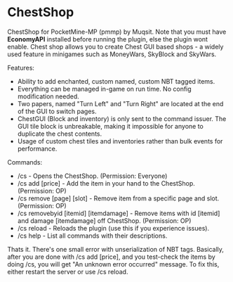 # ChestShop
ChestShop for PocketMine-MP (pmmp) by Muqsit. Note that you must have **EconomyAPI** installed before running the plugin, else the plugin wont enable.
Chest shop allows you to create Chest GUI based shops - a widely used feature in minigames such as MoneyWars, SkyBlock and SkyWars.

Features:
- Ability to add enchanted, custom named, custom NBT tagged items.
- Everything can be managed in-game on run time. No config modification needed.
- Two papers, named "Turn Left" and "Turn Right" are located at the end of the GUI to switch pages.
- ChestGUI (Block and inventory) is only sent to the command issuer. The GUI tile block is unbreakable, making it impossible for anyone to duplicate the chest contents.
- Usage of custom chest tiles and inventories rather than bulk events for performance.

Commands:
- /cs - Opens the ChestShop. (Permission: Everyone)
- /cs add [price] - Add the item in your hand to the ChestShop. (Permission: OP)
- /cs remove [page] [slot] - Remove item from a specific page and slot. (Permission: OP)
- /cs removebyid [itemid] [itemdamage] - Remove items with id [itemid] and damage [itemdamage] off ChestShop. (Permission: OP)
- /cs reload - Reloads the plugin (use this if you experience issues).
- /cs help - List all commands with their descriptions.

Thats it. There's one small error with unserialization of NBT tags. Basically, after you are done with /cs add [price], and you test-check the items by doing /cs, you will get "An unknown error occurred" message. To fix this, either restart the server or use /cs reload.
